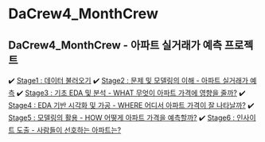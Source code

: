 # DaCrew4_MonthCrew
## DaCrew4_MonthCrew - 아파트 실거래가 예측 프로젝트
✔️ [Stage1 : 데이터 불러오기](https://dacon.io/competitions/official/236047/codeshare/7456)
✔️ [Stage2 : 문제 및 모델링의 이해 - 아파트 실거래가 예측](https://dacon.io/competitions/official/236047/codeshare/7707)
✔️ [Stage3 : 기초 EDA 및 분석 - WHAT 무엇이 아파트 가격에 영향을 줄까?](https://dacon.io/competitions/official/236047/codeshare/7708)
✔️ [Stage4 : EDA 기반 시각화 및 가공 - WHERE 어디서 아파트 가격이 잘 나타날까?](https://dacon.io/competitions/official/236047/codeshare/7709)
✔️ [Stage5 : 모델링의 활용 - HOW 어떻게 아파트 가격을 예측할까?](https://dacon.io/competitions/official/236047/codeshare/7710)
✔️ [Stage6 : 인사이트 도출 - 사람들이 선호하는 아파트는?](https://dacon.io/competitions/official/236047/codeshare/7711)
